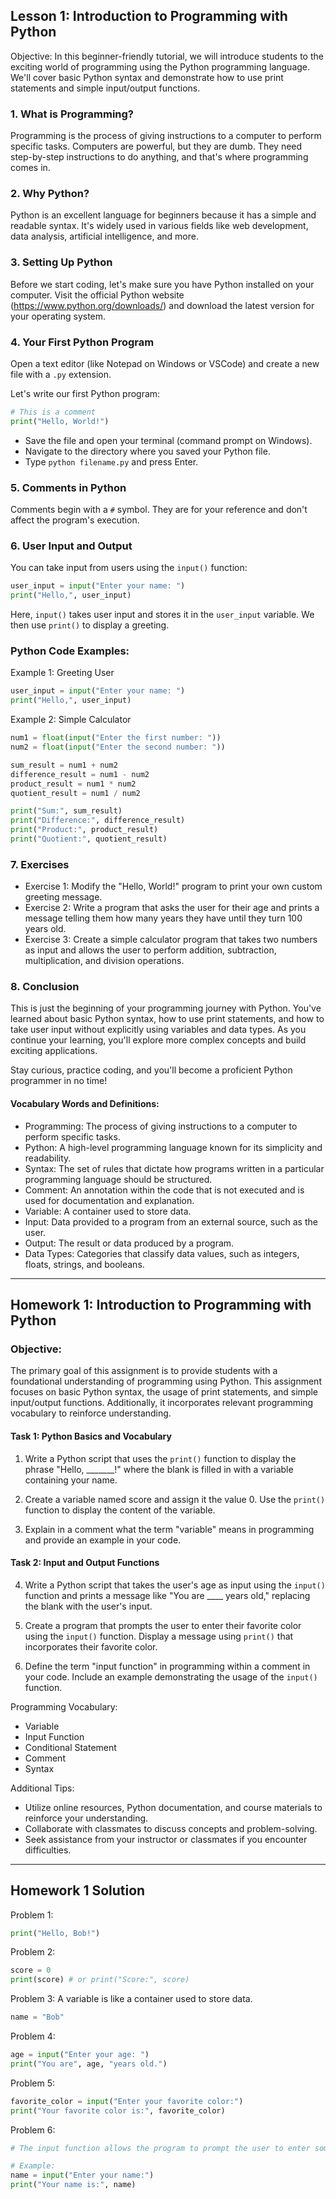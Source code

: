 ## Lesson 1: Introduction to Programming with Python

Objective: 
In this beginner-friendly tutorial, we will introduce students to the exciting world of programming using the Python programming language. We'll cover basic Python syntax and demonstrate how to use print statements and simple input/output functions.

### 1. What is Programming?
Programming is the process of giving instructions to a computer to perform specific tasks. Computers are powerful, but they are dumb. They need step-by-step instructions to do anything, and that's where programming comes in.

### 2. Why Python?
Python is an excellent language for beginners because it has a simple and readable syntax. It's widely used in various fields like web development, data analysis, artificial intelligence, and more.

### 3. Setting Up Python
Before we start coding, let's make sure you have Python installed on your computer. Visit the official Python website (https://www.python.org/downloads/) and download the latest version for your operating system.

### 4. Your First Python Program
Open a text editor (like Notepad on Windows or VSCode) and create a new file with a `.py` extension.

Let's write our first Python program:

```python
# This is a comment
print("Hello, World!")
```

- Save the file and open your terminal (command prompt on Windows).
- Navigate to the directory where you saved your Python file.
- Type `python filename.py` and press Enter.

### 5. Comments in Python
Comments begin with a `#` symbol. They are for your reference and don't affect the program's execution.

### 6. User Input and Output
You can take input from users using the `input()` function:
```python
user_input = input("Enter your name: ")
print("Hello,", user_input)
```

Here, `input()` takes user input and stores it in the `user_input` variable. We then use `print()` to display a greeting.

### Python Code Examples:
Example 1: Greeting User
```python
user_input = input("Enter your name: ")
print("Hello,", user_input)
```

Example 2: Simple Calculator
```python
num1 = float(input("Enter the first number: "))
num2 = float(input("Enter the second number: "))

sum_result = num1 + num2
difference_result = num1 - num2
product_result = num1 * num2
quotient_result = num1 / num2

print("Sum:", sum_result)
print("Difference:", difference_result)
print("Product:", product_result)
print("Quotient:", quotient_result)
```

### 7. Exercises
- Exercise 1: Modify the "Hello, World!" program to print your own custom greeting message.
- Exercise 2: Write a program that asks the user for their age and prints a message telling them how many years they have until they turn 100 years old.
- Exercise 3: Create a simple calculator program that takes two numbers as input and allows the user to perform addition, subtraction, multiplication, and division operations.

### 8. Conclusion
This is just the beginning of your programming journey with Python. You've learned about basic Python syntax, how to use print statements, and how to take user input without explicitly using variables and data types. As you continue your learning, you'll explore more complex concepts and build exciting applications.

Stay curious, practice coding, and you'll become a proficient Python programmer in no time!

#### Vocabulary Words and Definitions:
- Programming: The process of giving instructions to a computer to perform specific tasks.
- Python: A high-level programming language known for its simplicity and readability.
- Syntax: The set of rules that dictate how programs written in a particular programming language should be structured.
- Comment: An annotation within the code that is not executed and is used for documentation and explanation.
- Variable: A container used to store data.
- Input: Data provided to a program from an external source, such as the user.
- Output: The result or data produced by a program.
- Data Types: Categories that classify data values, such as integers, floats, strings, and booleans.

---
## Homework 1: Introduction to Programming with Python
### Objective: 
The primary goal of this assignment is to provide students with a foundational understanding of programming using Python. This assignment focuses on basic Python syntax, the usage of print statements, and simple input/output functions. Additionally, it incorporates relevant programming vocabulary to reinforce understanding.

#### Task 1: Python Basics and Vocabulary
1. Write a Python script that uses the `print()` function to display the phrase "Hello, _______!" where the blank is filled in with a variable containing your name.

2. Create a variable named score and assign it the value 0. Use the `print()` function to display the content of the variable.

3. Explain in a comment what the term "variable" means in programming and provide an example in your code.

#### Task 2: Input and Output Functions
4. Write a Python script that takes the user's age as input using the `input()` function and prints a message like "You are \_\_\_\_ years old," replacing the blank with the user's input.

5. Create a program that prompts the user to enter their favorite color using the `input()` function. Display a message using `print()` that incorporates their favorite color.

6. Define the term "input function" in programming within a comment in your code. Include an example demonstrating the usage of the `input()` function.

Programming Vocabulary:
- Variable
- Input Function
- Conditional Statement
- Comment
- Syntax

Additional Tips:
- Utilize online resources, Python documentation, and course materials to reinforce your understanding.
- Collaborate with classmates to discuss concepts and problem-solving.
- Seek assistance from your instructor or classmates if you encounter difficulties.

---

## Homework 1 Solution

Problem 1:
```python
print("Hello, Bob!")
```

Problem 2:
```python
score = 0
print(score) # or print("Score:", score)
```

Problem 3: 
A variable is like a container used to store data.
```python
name = "Bob"
```

Problem 4:
```python
age = input("Enter your age: ")
print("You are", age, "years old.")
```

Problem 5:
```python
favorite_color = input("Enter your favorite color:")
print("Your favorite color is:", favorite_color)
```

Problem 6: 
```python
# The input function allows the program to prompt the user to enter something in the console.

# Example:
name = input("Enter your name:")
print("Your name is:", name)
```